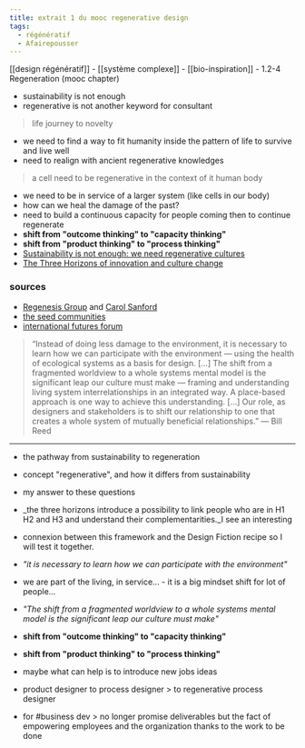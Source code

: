 ```yaml
---
title: extrait 1 du mooc regenerative design
tags:
  - régénératif
  - Afairepousser
---
```

[[design régénératif]] - [[système complexe]] - [[bio-inspiration]] - 1.2-4 Regeneration (mooc chapter)

- sustainability is not enough
- regenerative is not another keyword for consultant

> life journey to novelty  

- we need to find a way to fit humanity inside the pattern of life to survive and live well
- need to realign with ancient regenerative knowledges

> a cell need to be regenerative in the context of it human body  
 
- we need to be in service of a larger system (like cells in our body)
- how can we heal the damage of the past?
- need to build a continuous capacity for people coming then to continue regenerate
- **shift from "outcome thinking" to "capacity thinking"**
- **shift from "product thinking" to "process thinking"**
- [Sustainability is not enough: we need regenerative cultures](https://designforsustainability.medium.com/sustainability-is-not-enough-we-need-regenerative-cultures-4abb3c78e68b)
- [The Three Horizons of innovation and culture change](https://medium.com/activate-the-future/the-three-horizons-of-innovation-and-culture-change-d9681b0e0b0f)

### sources

- [Regenesis Group](https://regenesisgroup.com/) and [Carol Sanford](https://carolsanford.com/)
- [the seed communities](https://seed-communities.com/)
- [international futures forum](https://www.internationalfuturesforum.com/)

> “Instead of doing less damage to the environment, it is necessary to learn how we can participate with the environment — using the health of ecological systems as a basis for design. […] The shift from a fragmented worldview to a whole systems mental model is the significant leap our culture must make — framing and understanding living system interrelationships in an integrated way. A place-based approach is one way to achieve this understanding. […] Our role, as designers and stakeholders is to shift our relationship to one that creates a whole system of mutually beneficial relationships.” — Bill Reed  

---

- the pathway from sustainability to regeneration
- concept "regenerative", and how it differs from sustainability
- my answer to these questions


- _the three horizons introduce a possibility to link people who are in H1 H2 and H3 and understand their complementarities._I see an interesting

- connexion between this framework and the Design Fiction recipe so I will test it together.


- _"it is necessary to learn how we can participate with the environment"_

- we are part of the living, in service... - it is a big mindset shift for lot of people...


- _"The shift from a fragmented worldview to a whole systems mental model is the significant leap our culture must make"_

- **shift from "outcome thinking" to "capacity thinking"**
- **shift from "product thinking" to "process thinking"**

- maybe what can help is to introduce new jobs ideas


- product designer to process designer > to regenerative process designer
- for #business dev > no longer promise deliverables but the fact of empowering employees and the organization thanks to the work to be done